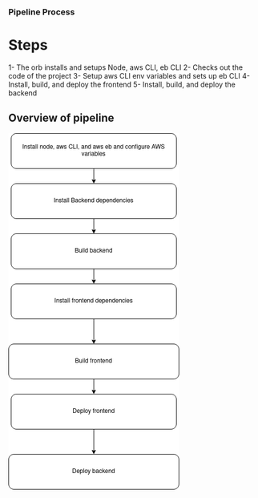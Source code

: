 ### Pipeline Process
# Steps
1- The orb installs and setups Node, aws CLI,  eb CLI
2- Checks out the code of the project
3- Setup aws CLI env variables and sets up eb CLI
4- Install, build, and deploy the frontend
5- Install, build, and deploy the backend

## Overview of pipeline

![pipeline-process](documentation/pipeline-process.png)